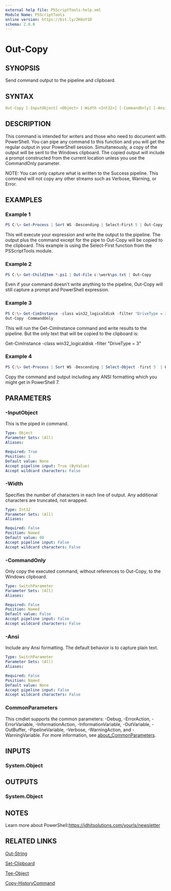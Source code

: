 ```yaml
---
external help file: PSScriptTools-help.xml
Module Name: PSScriptTools
online version: https://bit.ly/2K6oY1D
schema: 2.0.0
---
```


# Out-Copy

## SYNOPSIS

Send command output to the pipeline and clipboard.

## SYNTAX

```yaml
Out-Copy [-InputObject] <Object> [-Width <Int32>] [-CommandOnly] [-Ansi] [<CommonParameters>]
```

## DESCRIPTION

This command is intended for writers and those who need to document with PowerShell. You can pipe any command to this function and you will get the regular output in your PowerShell session. Simultaneously, a copy of the output will be sent to the Windows clipboard. The copied output will include a prompt constructed from the current location unless you use the CommandOnly parameter.

NOTE: You can only capture what is written to the Success pipeline. This command will not copy any other streams such as Verbose, Warning, or Error.

## EXAMPLES

### Example 1

```powershell
PS C:\> Get-Process | Sort WS -Descending | Select-First 5 | Out-Copy
```

This will execute your expression and write the output to the pipeline.
The output plus the command except for the pipe to Out-Copy will be copied to the clipboard. This example is using the Select-First function from the PSScriptTools module.

### Example 2

```powershell
PS C:\> Get-ChildItem *.ps1 | Out-File c:\work\ps.txt | Out-Copy
```

Even if your command doesn't write anything to the pipeline, Out-Copy will still capture a prompt and PowerShell expression.

### Example 3

```powershell
PS C:\> Get-CimInstance -class win32_logicaldisk -filter "DriveType = 3" |
Out-Copy -CommandOnly
```

This will run the Get-CimInstance command and write results to the pipeline.
But the only text that will be copied to the clipboard is:

Get-CimInstance -class win32_logicaldisk -filter "DriveType = 3"

### Example 4

```powershell
PS C:\> Get-Process | Sort WS -Descending | Select-Object -first 5  | Out-Copy -ansi
```

Copy the command and output including any ANSI formatting which you might get in PowerShell 7.

## PARAMETERS

### -InputObject

This is the piped in command.

```yaml
Type: Object
Parameter Sets: (All)
Aliases:

Required: True
Position: 1
Default value: None
Accept pipeline input: True (ByValue)
Accept wildcard characters: False
```

### -Width

Specifies the number of characters in each line of output.
Any additional characters are truncated, not wrapped.

```yaml
Type: Int32
Parameter Sets: (All)
Aliases:

Required: False
Position: Named
Default value: 80
Accept pipeline input: False
Accept wildcard characters: False
```

### -CommandOnly

Only copy the executed command, without references to Out-Copy, to the Windows clipboard.

```yaml
Type: SwitchParameter
Parameter Sets: (All)
Aliases:

Required: False
Position: Named
Default value: False
Accept pipeline input: False
Accept wildcard characters: False
```

### -Ansi

Include any Ansi formatting. The default behavior is to capture plain text.

```yaml
Type: SwitchParameter
Parameter Sets: (All)
Aliases:

Required: False
Position: Named
Default value: None
Accept pipeline input: False
Accept wildcard characters: False
```

### CommonParameters

This cmdlet supports the common parameters: -Debug, -ErrorAction, -ErrorVariable, -InformationAction, -InformationVariable, -OutVariable, -OutBuffer, -PipelineVariable, -Verbose, -WarningAction, and -WarningVariable. For more information, see [about_CommonParameters](http://go.microsoft.com/fwlink/?LinkID=113216).

## INPUTS

### System.Object

## OUTPUTS

### System.Object

## NOTES

Learn more about PowerShell:https://jdhitsolutions.com/yourls/newsletter

## RELATED LINKS

[Out-String]()

[Set-Clipboard]()

[Tee-Object]()

[Copy-HistoryCommand](Copy-HistoryCommand.md)
